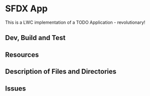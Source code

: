 # SFDX  App
This is a LWC implementation of a TODO Application - revolutionary! 

## Dev, Build and Test


## Resources


## Description of Files and Directories


## Issues


